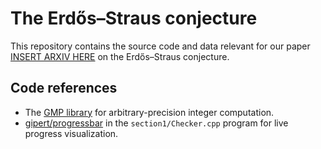 # The Erdős–Straus conjecture
This repository contains the source code and data relevant for our paper [INSERT ARXIV HERE]() on the Erdős–Straus conjecture.
## Code references
- The [GMP library](https://gmplib.org/) for arbitrary-precision integer computation.
- [gipert/progressbar](https://github.com/gipert/progressbar) in the `section1/Checker.cpp` program for live progress visualization.
